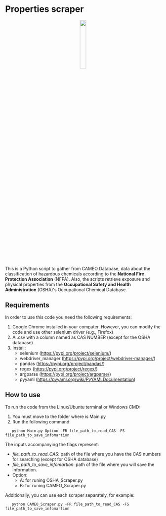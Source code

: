 # Properties scraper

<p align="center">
  <img src=https://github.com/jodhernandezbe/CAMEO_Scraper/blob/master/Diamond.png width="20%">
</p>

This is a Python script to gather from CAMEO Database, data about the classification of hazardous chemicals according to the **National Fire Protection Association** (NFPA). Also, the scripts retrieve exposure and physical properties from the **Occupational Safety and Health Administration** (OSHA)'s Occupational Chemical Database. 

## Requirements

In order to use this code you need the following requirements:

1. Google Chrome installed in your computer. However, you can modify the code and use other selenium driver (e.g., Firefox)
2. A .csv with a column named as CAS NUMBER (except for the OSHA database)
3. Install:
   - selenium (https://pypi.org/project/selenium/)
   - webdriver_manager (https://pypi.org/project/webdriver-manager/)
   - pandas (https://pypi.org/project/pandas/)
   - regex (https://pypi.org/project/regex/)
   - argparse (https://pypi.org/project/argparse/)
   - pyyaml (https://pyyaml.org/wiki/PyYAMLDocumentation)


## How to use

To run the code from the Linux/Ubuntu terminal or Windows CMD:

1. You must move to the folder where is Main.py
2. Run the following command: 

```
   python Main.py Option -FR file_path_to_read_CAS -FS file_path_to_save_infomartion
```
The inputs accompanying the flags represent:

   - *file_path_to_read_CAS*: path of the file where you have the CAS numbers for searching (except for OSHA database)
   - *file_path_to_save_infomartion*: path of the file where you will save the information.
   - Option:
      * A: for runing OSHA_Scraper.py
      * B: for runing CAMEO_Scraper.py

Additionally, you can use each scraper separately, for example:

```
   python CAMEO_Scraper.py -FR file_path_to_read_CAS -FS file_path_to_save_infomartion
```
